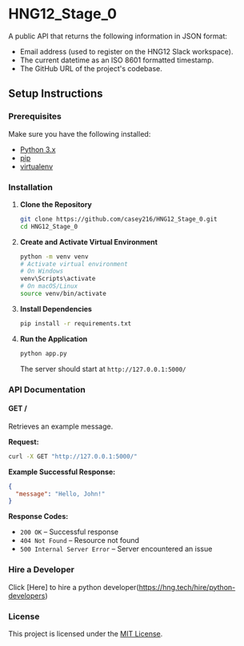 # HNG12_Stage_0
A public API that returns the following information in JSON format:
- Email address (used to register on the HNG12 Slack workspace).
- The current datetime as an ISO 8601 formatted timestamp.
- The GitHub URL of the project's codebase.


## Setup Instructions

### Prerequisites

Make sure you have the following installed:

- [Python 3.x](https://www.python.org/downloads/)
- [pip](https://pip.pypa.io/en/stable/)
- [virtualenv](https://virtualenv.pypa.io/en/latest/)

### Installation

1. **Clone the Repository**

   ```sh
   git clone https://github.com/casey216/HNG12_Stage_0.git
   cd HNG12_Stage_0
   ```

2. **Create and Activate Virtual Environment**

   ```sh
   python -m venv venv
   # Activate virtual environment
   # On Windows
   venv\Scripts\activate
   # On macOS/Linux
   source venv/bin/activate
   ```

3. **Install Dependencies**

   ```sh
   pip install -r requirements.txt
   ```

4. **Run the Application**

   ```sh
   python app.py
   ```

   The server should start at `http://127.0.0.1:5000/`

### API Documentation

#### GET /

Retrieves an example message.

**Request:**

```sh
curl -X GET "http://127.0.0.1:5000/"
```

**Example Successful Response:**

```json
{
  "message": "Hello, John!"
}
```
**Response Codes:**

- `200 OK` – Successful response
- `404 Not Found` – Resource not found
- `500 Internal Server Error` – Server encountered an issue

### Hire a Developer

Click [Here] to hire a python developer(https://hng.tech/hire/python-developers)

### License

This project is licensed under the [MIT License](LICENSE).

